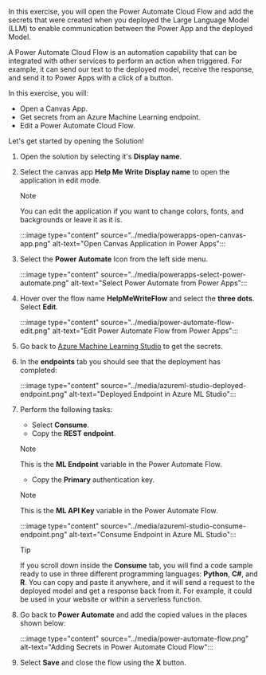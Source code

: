 <!-- markdownlint-disable MD041 -->

In this exercise, you will open the Power Automate Cloud Flow and add the secrets that were created when you deployed the Large Language Model (LLM) to enable communication between the Power App and the deployed Model.

A Power Automate Cloud Flow is an automation capability that can be integrated with other services to perform an action when triggered. For example, it can send our text to the deployed model, receive the response, and send it to Power Apps with a click of a button.

In this exercise, you will:

- Open a Canvas App.
- Get secrets from an Azure Machine Learning endpoint.
- Edit a Power Automate Cloud Flow.

Let's get started by opening the Solution!

1. Open the solution by selecting it's **Display name**.

2. Select the canvas app **Help Me Write Display name** to open the application in edit mode.

    > [!NOTE]
    > You can edit the application if you want to change colors, fonts, and backgrounds or leave it as it is.

    :::image type="content" source="../media/powerapps-open-canvas-app.png" alt-text="Open Canvas Application in Power Apps":::

3. Select the **Power Automate** Icon from the left side menu.

    :::image type="content" source="../media/powerapps-select-power-automate.png" alt-text="Select Power Automate from Power Apps":::

4. Hover over the flow name **HelpMeWriteFlow** and select the **three dots**. Select **Edit**.

    :::image type="content" source="../media/power-automate-flow-edit.png" alt-text="Edit Power Automate Flow from Power Apps":::

5. Go back to [Azure Machine Learning Studio](https://ml.azure.com) to get the secrets.

6. In the **endpoints** tab you should see that the deployment has completed:

    :::image type="content" source="../media/azureml-studio-deployed-endpoint.png" alt-text="Deployed Endpoint in Azure ML Studio":::

7. Perform the following tasks:
    - Select **Consume**.
    - Copy the **REST endpoint**.

    > [!NOTE]
    > This is the **ML Endpoint** variable in the Power Automate Flow.

    - Copy the **Primary** authentication key.

    > [!NOTE]
    > This is the **ML API Key** variable in the Power Automate Flow.

    :::image type="content" source="../media/azureml-studio-consume-endpoint.png" alt-text="Consume Endpoint in Azure ML Studio":::

    > [!TIP]
    > If you scroll down inside the **Consume** tab, you will find a code sample ready to use in three different programming languages: **Python**, **C#**, and **R**.
    > You can copy and paste it anywhere, and it will send a request to the deployed model and get a response back from it. For example, it could be used in your website or within a serverless function.

8. Go back to **Power Automate** and add the copied values in the places shown below:

    :::image type="content" source="../media/power-automate-flow.png" alt-text="Adding Secrets in Power Automate Cloud Flow":::

9. Select **Save** and close the flow using the **X** button.
